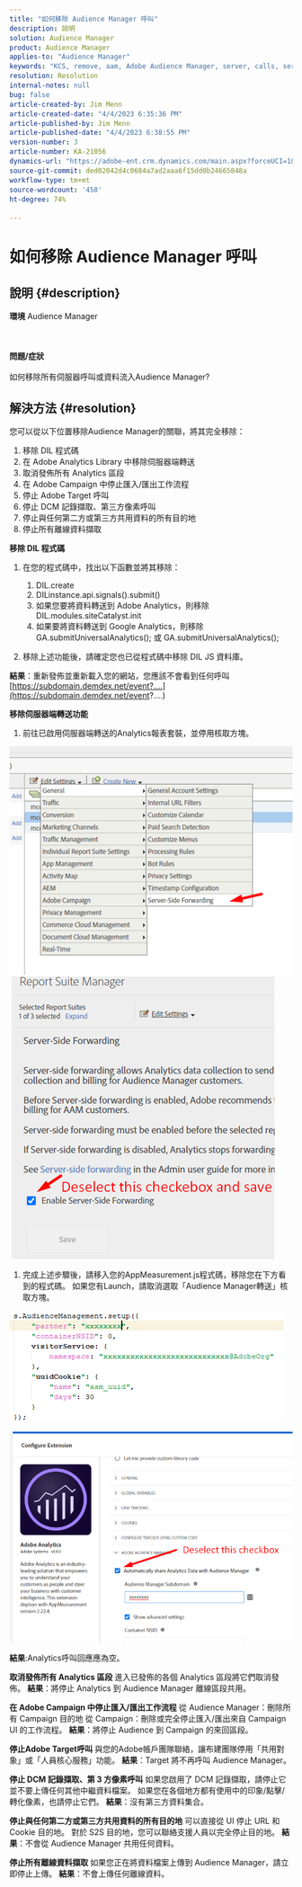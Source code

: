 ```yaml
---
title: "如何移除 Audience Manager 呼叫"
description: 說明
solution: Audience Manager
product: Audience Manager
applies-to: "Audience Manager"
keywords: "KCS, remove, aam, Adobe Audience Manager, server, calls, server calls, server calls, How To"
resolution: Resolution
internal-notes: null
bug: false
article-created-by: Jim Menn
article-created-date: "4/4/2023 6:35:36 PM"
article-published-by: Jim Menn
article-published-date: "4/4/2023 6:38:55 PM"
version-number: 3
article-number: KA-21056
dynamics-url: "https://adobe-ent.crm.dynamics.com/main.aspx?forceUCI=1&pagetype=entityrecord&etn=knowledgearticle&id=53275278-17d3-ed11-a7c7-6045bd006b4b"
source-git-commit: ded02042d4c0684a7ad2aaa6f15dd0b24665848a
workflow-type: tm+mt
source-wordcount: '458'
ht-degree: 74%

---
```


# 如何移除 Audience Manager 呼叫

## 說明 {#description}

<b>環境</b>
Audience Manager
<br><br> <br><br><b>問題/症狀</b><br><br>如何移除所有伺服器呼叫或資料流入Audience Manager?<br>

## 解決方法 {#resolution}


您可以從以下位置移除Audience Manager的關聯，將其完全移除：

1. 移除 DIL 程式碼
2. 在 Adobe Analytics Library 中移除伺服器端轉送
3. 取消發佈所有 Analytics 區段
4. 在 Adobe Campaign 中停止匯入/匯出工作流程
5. 停止 Adobe Target 呼叫
6. 停止 DCM 記錄擷取、第三方像素呼叫
7. 停止與任何第二方或第三方共用資料的所有目的地
8. 停止所有離線資料擷取




<b>移除 DIL 程式碼</b>

1. 在您的程式碼中，找出以下函數並將其移除：

   1. DIL.create
   2. DILinstance.api.signals().submit()
   3. 如果您要將資料轉送到 Adobe Analytics，則移除 DIL.modules.siteCatalyst.init
   4. 如果要將資料轉送到 Google Analytics，則移除 GA.submitUniversalAnalytics(); 或 GA.submitUniversalAnalytics();
2. 移除上述功能後，請確定您也已從程式碼中移除 DIL JS 資料庫。


<b>結果</b>：重新發佈並重新載入您的網站，您應該不會看到任何呼叫 [https://subdomain.demdex.net/event?....](https://subdomain.demdex.net/event?....)



<b>移除伺服器端轉送功能</b>

1. 前往已啟用伺服器端轉送的Analytics報表套裝，並停用核取方塊。


![](assets/8a6b5fd5-676c-ed11-9562-6045bd006239.png) ![](assets/8d6b5fd5-676c-ed11-9562-6045bd006239.png)

1. 完成上述步驟後，請移入您的AppMeasurement.js程式碼，移除您在下方看到的程式碼。 如果您有Launch，請取消選取「Audience Manager轉送」核取方塊。


![](assets/8c6b5fd5-676c-ed11-9562-6045bd006239.png)             ![](assets/8b6b5fd5-676c-ed11-9562-6045bd006239.png)

<b>結果</b>:Analytics呼叫回應應為空。

<b>取消發佈所有 Analytics 區段</b>
進入已發佈的各個 Analytics 區段將它們取消發佈。
<b>結果</b>：將停止 Analytics 到 Audience Manager 離線區段共用。

<b>在 Adobe Campaign 中停止匯入/匯出工作流程</b>
從 Audience Manager：刪除所有 Campaign 目的地
從 Campaign：刪除或完全停止匯入/匯出來自 Campaign UI 的工作流程。
<b>結果</b>：將停止 Audience 到 Campaign 的來回區段。

<b>停止Adobe Target呼叫</b>
與您的Adobe帳戶團隊聯絡，讓布建團隊停用「共用對象」或「人員核心服務」功能。
<b>結果</b>：Target 將不再呼叫 Audience Manager。

<b>停止 DCM 記錄擷取、第 3 方像素呼叫</b>
如果您啟用了 DCM 記錄擷取，請停止它並不要上傳任何其他中繼資料檔案。
如果您在各個地方都有使用中的印象/點擊/轉化像素，也請停止它們。
<b>結果</b>：沒有第三方資料集合。

<b>停止與任何第二方或第三方共用資料的所有目的地</b>
可以直接從 UI 停止 URL 和 Cookie 目的地。
對於 S2S 目的地，您可以聯絡支援人員以完全停止目的地。
<b>結果</b>：不會從 Audience Manager 共用任何資料。

<b>停止所有離線資料擷取</b>
如果您正在將資料檔案上傳到 Audience Manager，請立即停止上傳。
<b>結果</b>：不會上傳任何離線資料。
